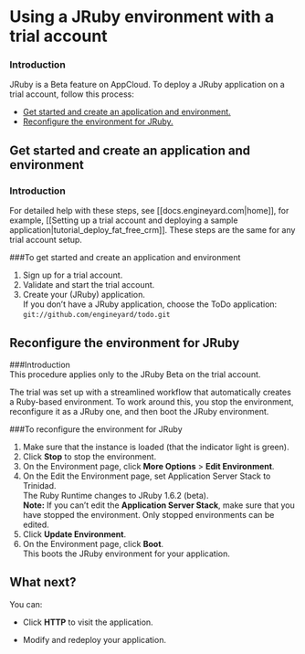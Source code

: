 # Using a JRuby environment with a trial account


### Introduction

JRuby is a Beta feature on AppCloud. To deploy a JRuby application on a trial account, follow this process: 

*	[Get started and create an application and environment.][2]
*	[Reconfigure the environment for JRuby.][3]

<h2 id="topic2"> Get started and create an application and environment  </h2>

### Introduction  

For detailed help with these steps, see [[docs.engineyard.com|home]], for example, [[Setting up a trial account and deploying a sample application|tutorial_deploy_fat_free_crm]]. These steps are the same for any trial account setup. 


###To get started and create an application and environment  
1. Sign up for a trial account.  
2. Validate and start the trial account.  
3. Create your (JRuby) application.  
    If you don’t have a JRuby application, choose the ToDo application: `git://github.com/engineyard/todo.git`

<h2 id="topic3"> Reconfigure the environment for JRuby </h2>

###Introduction  
This procedure applies only to the JRuby Beta on the trial account. 

The trial was set up with a streamlined workflow that automatically creates a Ruby-based environment. To work around this, you stop the environment, reconfigure it as a JRuby one, and then boot the JRuby environment.

###To reconfigure the environment for JRuby

1. Make sure that the instance is loaded (that the indicator light is green).  
2. Click **Stop** to stop the environment.  
3. On the Environment page, click **More Options** > **Edit Environment**.  
4. On the Edit the Environment page, set Application Server Stack to Trinidad.  
    The Ruby Runtime changes to JRuby 1.6.2 (beta).  
    **Note:** If you can’t edit the **Application Server Stack**, make sure that you have stopped the environment. Only stopped environments can be edited.
5. Click **Update Environment**.  
6. On the Environment page, click **Boot**.  
    This boots the JRuby environment for your application.  


<h2 id="topic4"> What next? </h2>

You can:

* Click **HTTP** to visit the application.

* Modify and redeploy your application.




[1]: #topic1        "topic1"
[2]: #topic2        "topic2"
[3]: #topic3        "topic3"
[4]: #topic4        "topic4"
